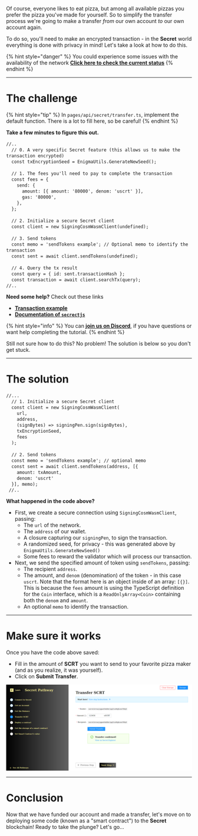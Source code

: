 Of course, everyone likes to eat pizza, but among all available pizzas you prefer the pizza you've made for yourself. So to simplify the transfer process we're going to make a transfer *from* our own account *to* our own account again.

To do so, you'll need to make an encrypted transaction - in the **Secret** world everything is done with privacy in mind! Let's take a look at how to do this.

{% hint style="danger" %}
You could experience some issues with the availability of the network [**Click here to check the current status**](https://secretnodes.com/secret/chains/holodeck-2)
{% endhint %}

----------------------------------

# The challenge

{% hint style="tip" %}
In `pages/api/secret/transfer.ts`, implement the default function. There is a lot to fill here, so be careful!
{% endhint %}

**Take a few minutes to figure this out.**

```tsx
//..
  // 0. A very specific Secret feature (this allows us to make the transaction encrypted)
  const txEncryptionSeed = EnigmaUtils.GenerateNewSeed();

  // 1. The fees you'll need to pay to complete the transaction
  const fees = {
    send: {
      amount: [{ amount: '80000', denom: 'uscrt' }],
      gas: '80000',
    },
  };

  // 2. Initialize a secure Secret client
  const client = new SigningCosmWasmClient(undefined);

  // 3. Send tokens
  const memo = 'sendTokens example'; // Optional memo to identify the transaction
  const sent = await client.sendTokens(undefined);
 
  // 4. Query the tx result
  const query = { id: sent.transactionHash };
  const transaction = await client.searchTx(query);
//..
```

**Need some help?** Check out these links
* [**Transaction example**](https://github.com/enigmampc/SecretJS-Templates/blob/master/4_transactions/send.js)  
* [**Documentation of `secrectjs`**](https://github.com/enigmampc/SecretNetwork/tree/master/cosmwasm-js/packages/sdk)  

{% hint style="info" %}
You can [**join us on Discord**](https://discord.gg/fszyM7K), if you have questions or want help completing the tutorial.
{% endhint %}

Still not sure how to do this? No problem! The solution is below so you don't get stuck.

----------------------------------

# The solution

```tsx
//...
  // 1. Initialize a secure Secret client
  const client = new SigningCosmWasmClient(
    url,
    address,
    (signBytes) => signingPen.sign(signBytes),
    txEncryptionSeed, 
    fees
  );

  // 2. Send tokens
  const memo = 'sendTokens example'; // optional memo
  const sent = await client.sendTokens(address, [{ 
    amount: txAmount,
    denom: 'uscrt'
  }], memo);
 //..
```

**What happened in the code above?**

* First, we create a secure connection using `SigningCosmWasmClient`, passing:
  * The `url` of the network.
  * The `address` of our wallet. 
  * A closure capturing our `signingPen`, to sign the transaction.
  * A randomized seed, for privacy - this was generated above by `EnigmaUtils.GenerateNewSeed()`
  * Some fees to reward the validator which will process our transaction.
* Next, we send the specified amount of token using `sendTokens`, passing: 
  * The recipient `address`.
  * The amount, and `denom` (denomination) of the token - in this case `uscrt`. Note that the format here is an object inside of an array: `[{}]`. This is because the `fees` amount is using the TypeScript definition for the `Coin` interface, which is a `ReadOnlyArray<Coin>` containing both the `denom` and `amount`.
  * An optional `memo` to identify the transaction.

----------------------------------

# Make sure it works

Once you have the code above saved:
* Fill in the amount of **SCRT** you want to send to your favorite pizza maker (and as you realize, it was yourself).
* Click on **Submit Transfer**.

![](../../../.gitbook/assets/pathways/secret/secret-transfer.png)

----------------------------------

# Conclusion

Now that we have funded our account and made a transfer, let's move on to deploying some code (known as a "smart contract") to the **Secret** blockchain! Ready to take the plunge? Let's go... 

